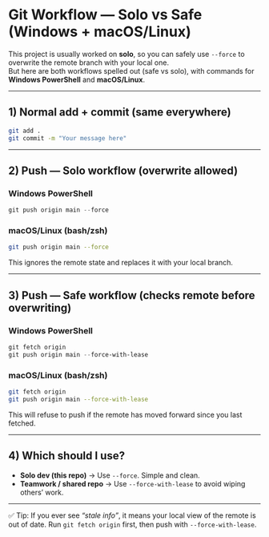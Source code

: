 # Git Workflow — Solo vs Safe (Windows + macOS/Linux)

This project is usually worked on **solo**, so you can safely use `--force` to overwrite
the remote branch with your local one.  
But here are both workflows spelled out (safe vs solo), with commands for **Windows PowerShell** and **macOS/Linux**.

---

## 1) Normal add + commit (same everywhere)

```bash
git add .
git commit -m "Your message here"
```

---

## 2) Push — Solo workflow (overwrite allowed)

### Windows PowerShell

```powershell
git push origin main --force
```

### macOS/Linux (bash/zsh)

```bash
git push origin main --force
```

This ignores the remote state and replaces it with your local branch.

---

## 3) Push — Safe workflow (checks remote before overwriting)

### Windows PowerShell

```powershell
git fetch origin
git push origin main --force-with-lease
```

### macOS/Linux (bash/zsh)

```bash
git fetch origin
git push origin main --force-with-lease
```

This will refuse to push if the remote has moved forward since you last fetched.

---

## 4) Which should I use?

- **Solo dev (this repo)** → Use `--force`. Simple and clean.
- **Teamwork / shared repo** → Use `--force-with-lease` to avoid wiping others’ work.

---

✅ Tip: If you ever see _“stale info”_, it means your local view of the remote is out of date. Run `git fetch origin` first, then push with `--force-with-lease`.
 